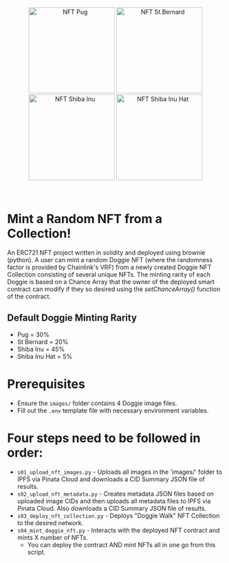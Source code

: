 <br/>
<p align="center">
<img src="https://raw.githubusercontent.com/freddie71010/solidity-scripts/main/images/pug.png" width="200" alt="NFT Pug">
<img src="https://raw.githubusercontent.com/freddie71010/solidity-scripts/main/images/st-bernard.png" width="200" alt="NFT St.Bernard">
<img src="https://raw.githubusercontent.com/freddie71010/solidity-scripts/main/images/shiba-inu.png" width="200" alt="NFT Shiba Inu">
<img src="https://raw.githubusercontent.com/freddie71010/solidity-scripts/main/images/shiba-inu-hat.png" width="200" alt="NFT Shiba Inu Hat">
</p>
<br/>

# Mint a Random NFT from a Collection!
An ERC721 NFT project written in solidity and deployed using brownie (python). A user can mint a random Doggie NFT (where the randomness factor is provided by Chainlink's VRF) from a newly created Doggie NFT Collection consisting of several unique NFTs. The minting rarity of each Doggie is based on a Chance Array that the owner of the deployed smart contract can modify if they so desired using the *setChanceArray()* function of the contract.

## Default Doggie Minting Rarity
- Pug = 30%
- St Bernard = 20%
- Shiba Inu = 45%
- Shiba Inu Hat = 5%

# Prerequisites
- Ensure the `images/` folder contains 4 Doggie image files.
- Fill out the `.env` template file with necessary environment variables.
# Four steps need to be followed in order:
- `s01_upload_nft_images.py` - Uploads all images in the 'images/' folder to IPFS via Pinata Cloud and downloads a CID Summary JSON file of results.
- `s02_upload_nft_metadata.py` - Creates metadata JSON files based on uploaded image CIDs and then uploads all metadata files to IPFS via Pinata Cloud. Also downloads a CID Summary JSON file of results.
- `s03_deploy_nft_collection.py` - Deploys "Doggie Walk" NFT Collection to the desired network.
- `s04_mint_doggie_nft.py` - Interacts with the deployed NFT contract and mints X number of NFTs.
    - You can deploy the contract AND mint NFTs all in one go from this script.
